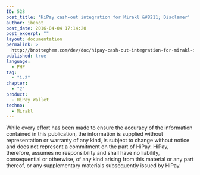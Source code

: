 ```yaml
---
ID: 528
post_title: 'HiPay cash-out integration for Mirakl &#8211; Disclamer'
author: ibenot
post_date: 2016-04-04 17:14:20
post_excerpt: ""
layout: documentation
permalink: >
  http://bnotteghem.com/dev/doc/hipay-cash-out-integration-for-mirakl-disclamer-copy/2/1-2/
published: true
language:
  - PHP
tag:
  - "1.2"
chapter:
  - "2"
product:
  - HiPay Wallet
techno:
  - Mirakl
---
```

While every effort has been made to ensure the accuracy of the information contained in this publication, the information is supplied without representation or warranty of any kind, is subject to change without notice and does not represent a commitment on the part of HiPay. HiPay, therefore, assumes no responsibility and shall have no liability, consequential or otherwise, of any kind arising from this material or any part thereof, or any supplementary materials subsequently issued by HiPay.